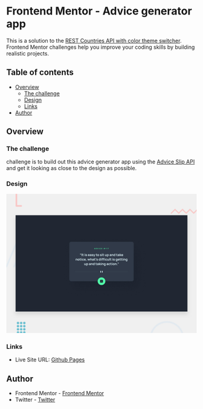 # Frontend Mentor - Advice generator app

This is a solution to the [REST Countries API with color theme switcher](https://www.frontendmentor.io/challenges/advice-generator-app-QdUG-13db/hub/advicegenerator-TVyXonXrc1). Frontend Mentor challenges help you improve your coding skills by building realistic projects. 

## Table of contents

- [Overview](#overview)
  - [The challenge](#the-challenge)
  - [Design](#design)
  - [Links](#links)
- [Author](#author)
## Overview


### The challenge

 challenge is to build out this advice generator app using the [Advice Slip API](https://api.adviceslip.com) and get it looking as close to the design as possible.

 ### Design
![Design preview for the REST Countries API with color theme switcher coding challenge](./design/desktop-preview.jpg)


### Links

- Live Site URL: [Github Pages](https://ma7moudemam.github.io/advice-generator/)


## Author

- Frontend Mentor - [Frontend Mentor](https://www.frontendmentor.io/profile/ma7moudemam)
- Twitter - [Twitter](https://twitter.com/m7moud_emam2)


